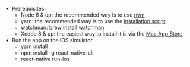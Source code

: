 - Prerequisites
  - Node 6 & up: the recommended way is to use [nvm](https://github.com/creationix/nvm#install-script)
  - yarn: the recommended way is to use the [installation script](https://yarnpkg.com/en/docs/install#alternatives-tab)
  - watchman: brew install watchman
  - Xcode 8 & up: the easiest way to install it is via the [Mac App Store](https://itunes.apple.com/us/app/xcode/id497799835?mt=12).
- Run the app on the iOS simulator
  - yarn install
  - npm install -g react-native-cli
  - react-native run-ios
